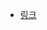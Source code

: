 
 - [링크](https://velog.io/@mandoopapa/IT-%EC%9E%90%EA%B2%A9%EC%A6%9D-%EC%A0%95%EB%B3%B4-%EB%A6%AC%EB%88%85%EC%8A%A4-%EB%A7%88%EC%8A%A4%ED%84%B0#3-%EC%8B%9C%ED%97%98%EA%B3%BC%EB%AA%A9)
